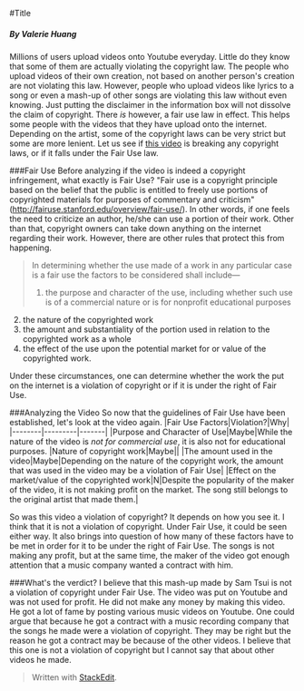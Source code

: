 #Title
##### _By Valerie Huang_

Millions of users upload videos onto Youtube everyday.  Little do they know that some of them are actually violating the copyright law.  The people who upload videos of their own creation, not based on another person's creation are not violating this law.  However, people who upload videos like lyrics to a song or even a mash-up of other songs are violating this law without even knowing.  Just putting the disclaimer in the information box will not dissolve the claim of copyright.  There _is_ however, a fair use law in effect.  This helps some people with the videos that they have upload onto the internet.  Depending on the artist, some of the copyright laws can be very strict but some are more lenient.  Let us see if [this video](https://www.youtube.com/watch?v=OJ380x7qnvE) is breaking any copyright laws, or if it falls under the Fair Use law.  

###Fair Use
Before analyzing if the video is indeed a copyright infringement, what exactly is  Fair Use?  "Fair use is a copyright principle based on the belief that the public is entitled to freely use portions of copyrighted materials for purposes of commentary and criticism" (http://fairuse.stanford.edu/overview/fair-use/).  In other words, if one feels the need to criticize an author, he/she can use a portion of their work.  Other than that, copyright owners can take down anything on the internet regarding their work.  However, there are other rules that protect this from happening.

> In determining whether the use made of a work in any particular case is a fair use the factors to be considered shall include—
> 1. the purpose and character of the use, including whether such use is of a commercial nature or is for nonprofit educational purposes
2. the nature of the copyrighted work
3. the amount and substantiality of the portion used in relation to the copyrighted work as a whole
4. the effect of the use upon the potential market for or value of the copyrighted work.    

Under these circumstances, one can determine whether the work the put on the internet is a violation of copyright or if it is under the right of Fair Use.

###Analyzing the Video
So now that the guidelines of Fair Use have been established, let's look at the video again.
|Fair Use Factors|Violation?|Why|
|--------|---------|-------|
|Purpose and Character of Use|Maybe|While the nature of the video is _not for commercial use_, it is also not for educational purposes.
|Nature of copyright work|Maybe||
|The amount used in the video|Maybe|Depending on the nature of the copyright work, the amount that was used in the video may be a violation of Fair Use|
|Effect on the market/value of the copyrighted work|N|Despite the popularity of the maker of the video, it is not making profit on the market.  The song still belongs to the original artist that made them.|

So was this video a violation of copyright?  It depends on how you see it.  I think that it is not a violation of copyright.  Under Fair Use,  it could be seen either way.  It also brings into question of how many of these factors have to be met in order for it to be under the right of Fair Use.  The songs is not making any profit, but at the same time, the maker of the video got enough attention that a music company wanted a contract with him.  

###What's the verdict?
I believe that this mash-up made by Sam Tsui is not a violation of copyright under Fair Use.  The video was put on Youtube and was not used for profit.  He did not make any money by making this video.  He got a lot of fame by posting various music videos on Youtube.  One could argue that because he got a contract with a music recording company that the songs he made were a violation of copyright.  They may be right but the reason he got a contract may be because of the other videos.  I believe that this one is not a violation of copyright but I cannot say that about other videos he made.


> Written with [StackEdit](https://stackedit.io/).